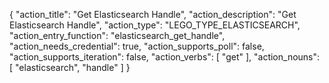 {
"action_title": "Get Elasticsearch Handle",
"action_description": "Get Elasticsearch Handle",
"action_type": "LEGO_TYPE_ELASTICSEARCH",
"action_entry_function": "elasticsearch_get_handle",
"action_needs_credential": true,
"action_supports_poll": false,
"action_supports_iteration": false,
"action_verbs": [
"get"
],
"action_nouns": [
"elasticsearch",
"handle"
]
}
